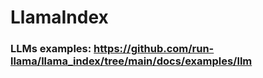 # LlamaIndex

### LLMs examples: https://github.com/run-llama/llama_index/tree/main/docs/examples/llm 
